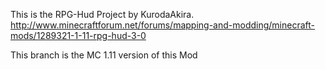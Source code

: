 This is the RPG-Hud Project by KurodaAkira.
<br>http://www.minecraftforum.net/forums/mapping-and-modding/minecraft-mods/1289321-1-11-rpg-hud-3-0
<p>This branch is the MC 1.11 version of this Mod
